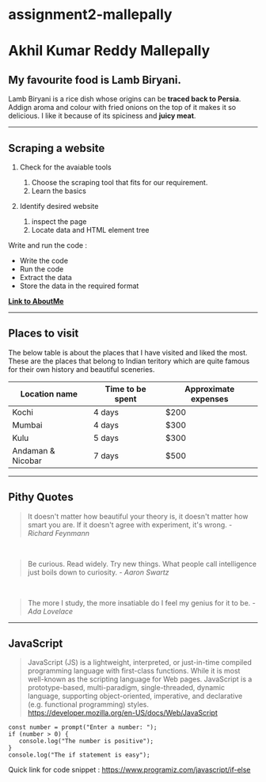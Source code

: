 # assignment2-mallepally
# Akhil Kumar Reddy Mallepally
## My favourite food is Lamb Biryani.
 Lamb Biryani is a rice dish whose origins can be **traced back to Persia**. Addign aroma and colour with fried onions on the top of it  makes it so delicious. I like it because of its spiciness and **juicy meat**.

---

## Scraping a website

1. Check for the avaiable tools
    1. Choose the scraping tool that fits for our requirement.
    2. Learn the basics

1. Identify desired website
    1. inspect the page
    2. Locate data and HTML element tree

Write and run the code : 
* Write the code
* Run the code
* Extract the data
* Store the data in the required format

**[Link to AboutMe](AboutMe.md)**

---

## Places to visit

The below table is about the places that I have visited and liked the most. These are the places that belong to Indian teritory which are quite famous for their own history and beautiful sceneries.

| Location name | Time to be spent | Approximate expenses
| ------        | ------           | ------
| Kochi         | 4 days           | $200
| Mumbai        | 4 days           | $300
| Kulu          | 5 days           | $300
| Andaman & Nicobar | 7 days       | $500 

---

## Pithy Quotes

> It doesn't matter how beautiful your theory is, it doesn't matter how smart you are. If it doesn't agree with experiment, it's wrong. - *Richard Feynmann*
 <br>

> Be curious. Read widely. Try new things. What people call intelligence just boils down to curiosity. - *Aaron Swartz* 
<br>

> The more I study, the more insatiable do I feel my genius for it to be. - *Ada Lovelace*

---

## JavaScript

> JavaScript (JS) is a lightweight, interpreted, or just-in-time compiled programming language with first-class functions. While it is most well-known as the scripting language for Web pages. JavaScript is a prototype-based, multi-paradigm, single-threaded, dynamic language, supporting object-oriented, imperative, and declarative (e.g. functional programming) styles. 
<https://developer.mozilla.org/en-US/docs/Web/JavaScript>


```
const number = prompt("Enter a number: ");
if (number > 0) {
   console.log("The number is positive");
}
console.log("The if statement is easy");
```  
Quick link for code snippet : <https://www.programiz.com/javascript/if-else>
